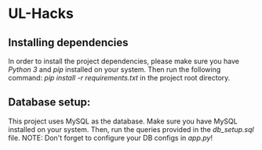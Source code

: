 # UL-Hacks

## Installing dependencies
In order to install the project dependencies, please make sure you have _Python 3_ and _pip_ installed on your system. Then run the following command: _pip install -r requirements.txt_ in the project root directory.

## Database setup:
This project uses MySQL as the database. Make sure you have MySQL installed on your system. Then, run the queries provided in the _db_setup.sql_ file.
NOTE: Don't forget to configure your DB configs in _app.py_!